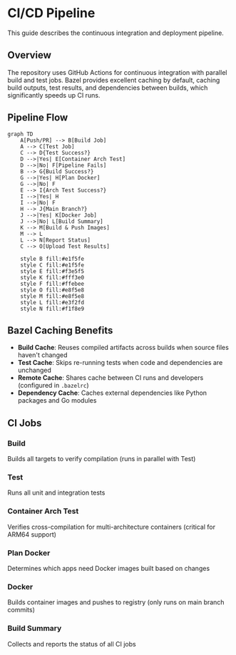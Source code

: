 # CI/CD Pipeline

This guide describes the continuous integration and deployment pipeline.

## Overview

The repository uses GitHub Actions for continuous integration with parallel build and test jobs. Bazel provides excellent caching by default, caching build outputs, test results, and dependencies between builds, which significantly speeds up CI runs.

## Pipeline Flow

```mermaid
graph TD
    A[Push/PR] --> B[Build Job]
    A --> C[Test Job]
    C --> D{Test Success?}
    D -->|Yes| E[Container Arch Test]
    D -->|No| F[Pipeline Fails]
    B --> G{Build Success?}
    G -->|Yes| H[Plan Docker]
    G -->|No| F
    E --> I{Arch Test Success?}
    I -->|Yes| H
    I -->|No| F
    H --> J{Main Branch?}
    J -->|Yes| K[Docker Job]
    J -->|No| L[Build Summary]
    K --> M[Build & Push Images]
    M --> L
    L --> N[Report Status]
    C --> O[Upload Test Results]
    
    style B fill:#e1f5fe
    style C fill:#e1f5fe
    style E fill:#f3e5f5
    style K fill:#fff3e0
    style F fill:#ffebee
    style O fill:#e8f5e8
    style M fill:#e8f5e8
    style L fill:#e3f2fd
    style N fill:#f1f8e9
```

## Bazel Caching Benefits

- **Build Cache**: Reuses compiled artifacts across builds when source files haven't changed
- **Test Cache**: Skips re-running tests when code and dependencies are unchanged  
- **Remote Cache**: Shares cache between CI runs and developers (configured in `.bazelrc`)
- **Dependency Cache**: Caches external dependencies like Python packages and Go modules

## CI Jobs

### Build
Builds all targets to verify compilation (runs in parallel with Test)

### Test
Runs all unit and integration tests

### Container Arch Test
Verifies cross-compilation for multi-architecture containers (critical for ARM64 support)

### Plan Docker
Determines which apps need Docker images built based on changes

### Docker
Builds container images and pushes to registry (only runs on main branch commits)

### Build Summary
Collects and reports the status of all CI jobs
